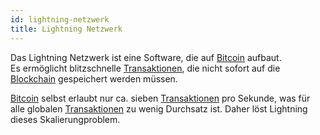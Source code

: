 ```yaml
---
id: lightning-netzwerk
title: Lightning Netzwerk
---
```


Das Lightning Netzwerk ist eine Software, die auf [Bitcoin](../b/bitcoin) aufbaut.  
Es ermöglicht blitzschnelle [Transaktionen](../t/transaktion), die nicht sofort auf die [Blockchain](../b/blockchain) gespeichert werden müssen.

[Bitcoin](../b/bitcoin) selbst erlaubt nur ca. sieben [Transaktionen](../t/transaktion) pro Sekunde, was für alle globalen [Transaktionen](../t/transaktion) zu wenig Durchsatz ist. Daher löst Lightning dieses Skalierungproblem.
